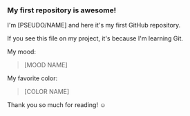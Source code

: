 ### My first repository is awesome!



I'm [PSEUDO/NAME] and here it's my first GitHub repository.

If you see this file on my project, it's because I'm learning Git.



My mood:



> [MOOD NAME]



My favorite color:



> [COLOR NAME]



Thank you so much for reading! ☺